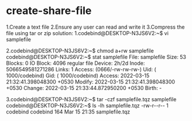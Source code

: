 # create-share-file

1.Create a text file
2.Ensure any user can read and write it
3.Compress the file using tar or zip
solution:
1.codebind@DESKTOP-N3JS6V2:~$ vi samplefile

2.codebind@DESKTOP-N3JS6V2:~$ chmod a+rw samplefile
codebind@DESKTOP-N3JS6V2:~$ stat samplefile
  File: samplefile
  Size: 53              Blocks: 0          IO Block: 4096   regular file
Device: 2h/2d   Inode: 5066549581271286  Links: 1
Access: (0666/-rw-rw-rw-)  Uid: ( 1000/codebind)   Gid: ( 1000/codebind)
Access: 2022-03-15 21:32:41.398048300 +0530
Modify: 2022-03-15 21:32:41.398048300 +0530
Change: 2022-03-15 21:33:44.872950200 +0530
 Birth: -

3.codebind@DESKTOP-N3JS6V2:~$ tar -czf samplefile.tqz samplefile
  codebind@DESKTOP-N3JS6V2:~$ ls -lh samplefile.tqz
 -rw-r--r-- 1 codebind codebind 164 Mar 15 21:35 samplefile.tqz
